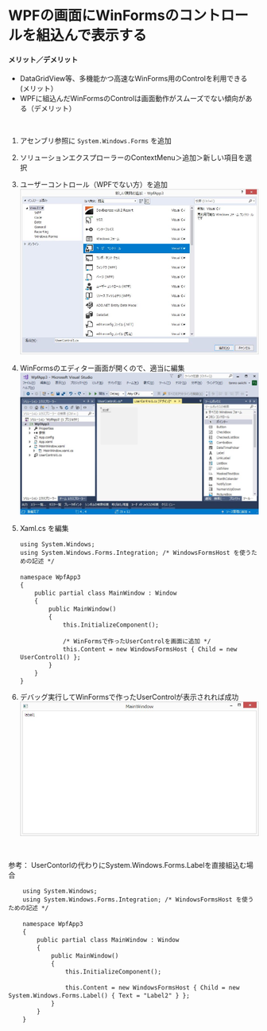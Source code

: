 # WPFの画面にWinFormsのコントロールを組込んで表示する

#### メリット／デメリット
- DataGridView等、多機能かつ高速なWinForms用のControlを利用できる (メリット）
- WPFに組込んだWinFormsのControlは画面動作がスムーズでない傾向がある（デメリット）

<br/>

1. アセンブリ参照に `System.Windows.Forms` を追加
2. ソリューションエクスプローラーのContextMenu＞追加＞新しい項目を選択
3. ユーザーコントロール（WPFでない方）を追加
![WindowsFormsHost1.jpg](./WindowsFormsHost1.jpg)

4. WinFormsのエディター画面が開くので、適当に編集
![WindowsFormsHost2.jpg](./WindowsFormsHost2.jpg)

5. Xaml.cs を編集
    ```
    using System.Windows;
    using System.Windows.Forms.Integration; /* WindowsFormsHost を使うための記述 */

    namespace WpfApp3
    {
        public partial class MainWindow : Window
        {
            public MainWindow()
            {
                this.InitializeComponent();

                /* WinFormsで作ったUserControlを画面に追加 */
                this.Content = new WindowsFormsHost { Child = new UserControl1() };
            }
        }
    }
    ```

6. デバッグ実行してWinFormsで作ったUserControlが表示されれば成功
![WindowsFormsHost3.jpg](./WindowsFormsHost3.jpg)

<br/>

参考： UserContorlの代わりにSystem.Windows.Forms.Labelを直接組込む場合
```
    using System.Windows;
    using System.Windows.Forms.Integration; /* WindowsFormsHost を使うための記述 */

    namespace WpfApp3
    {
        public partial class MainWindow : Window
        {
            public MainWindow()
            {
                this.InitializeComponent();

                this.Content = new WindowsFormsHost { Child = new System.Windows.Forms.Label() { Text = "Label2" } };
            }
        }
    }
```